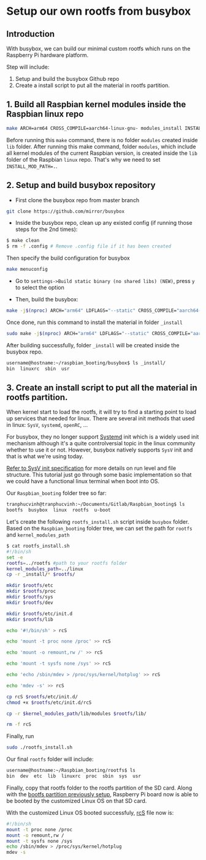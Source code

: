 # Setup our own rootfs from busybox

## Introduction
With busybox, we can build our minimal custom rootfs which runs on the Raspberry Pi hardware platform.

Step will include:
1. Setup and build the busybox Github repo
2. Create a install script to put all the material in rootfs partition.

## 1. Build all Raspbian kernel modules inside the Raspbian linux repo
```sh
make ARCH=arm64 CROSS_COMPILE=aarch64-linux-gnu- modules_install INSTALL_MOD_PATH=.
```
Before running this ``make`` command, there is no folder ``modules`` created inside ``lib`` folder. After running this make command, folder ``modules``, which include all kernel modules of the current Raspbian version, is created inside the ``lib`` folder of the Raspbian ``linux`` repo. That's why we need to set ``INSTALL_MOD_PATH=.``.

## 2. Setup and build busybox repository

- First clone the busybox repo from master branch
```sh
git clone https://github.com/mirror/busybox
```
- Inside the busybox repo, clean up any existed config (if running those steps for the 2nd times):

```sh
$ make clean
$ rm -f .config # Remove .config file if it has been created
```

Then specify the build configuration for busybox
```sh
make menuconfig
```
- Go to ``settings->Build static binary (no shared libs) (NEW)``, press ``y`` to select the option

- Then, build the busybox:
```sh
make -j$(nproc) ARCH="arm64" LDFLAGS="--static" CROSS_COMPILE="aarch64-linux-gnu-"
```
Once done, run this command to install the material in folder ``_install``
```sh
sudo make -j$(nproc) ARCH="arm64" LDFLAGS="--static" CROSS_COMPILE="aarch64-linux-gnu-" install
```

After building successfully, folder ``_install`` will be created inside the busybox repo.
```sh
username@hostname:~/raspbian_booting/busybox$ ls _install/
bin  linuxrc  sbin  usr
```

## 3. Create an install script to put all the material in rootfs partition.

When kernel start to load the rootfs, it will try to find a starting point to load up services that needed for linux. There are several init methods that used in linux: ``SysV``, ``systemd``, ``openRC``, ...

For busybox, they no longer support [Systemd](https://github.com/TranPhucVinh/Linux-Shell/blob/master/Physical%20layer/Systemd.md) init which is a widely used init mechanism although it's a quite controlversial topic in the linux community whether to use it or not. However, busybox natively supports ``SysV`` init and that is what we're using today.

[Refer to SysV init specification](https://docs.oracle.com/cd/E19683-01/817-3814/6mjcp0qge/index.html) for more details on run level and file structure. This tutorial just go through some basic implementation so that we could have a functional linux terminal when boot into OS.

Our ``Raspbian_booting`` folder tree so far:

```sh
tranphucvinh@tranphucvinh:~/Documents/Gitlab/Raspbian_booting$ ls
bootfs  busybox  linux  rootfs  u-boot
```

Let's create the following ``rootfs_install.sh`` script inside ``busybox`` folder. Based on the ``Raspbian_booting`` folder tree, we can set the path for ``rootfs`` and ``kernel_modules_path``

```sh
$ cat rootfs_install.sh
#!/bin/sh
set -e
rootfs=../rootfs #path to your rootfs folder
kernel_modules_path=../linux
cp -r _install/* $rootfs/

mkdir $rootfs/etc
mkdir $rootfs/proc
mkdir $rootfs/sys
mkdir $rootfs/dev

mkdir $rootfs/etc/init.d
mkdir $rootfs/lib

echo '#!/bin/sh' > rcS

echo 'mount -t proc none /proc' >> rcS

echo 'mount -o remount,rw /' >> rcS

echo 'mount -t sysfs none /sys' >> rcS

echo 'echo /sbin/mdev > /proc/sys/kernel/hotplug' >> rcS

echo 'mdev -s' >> rcS

cp rcS $rootfs/etc/init.d/
chmod +x $rootfs/etc/init.d/rcS

cp -r $kernel_modules_path/lib/modules $rootfs/lib/

rm -f rcS
```

Finally, run
```sh
sudo ./rootfs_install.sh
```
Our final ``rootfs`` folder will include:

```sh
username@hostname:~/Raspbian_booting/rootfs$ ls
bin  dev  etc  lib  linuxrc  proc  sbin  sys  usr
```
Finally, copy that rootfs folder to the rootfs partition of the SD card. Along with the [bootfs partition previously setup](bootfs.md), Raspberry Pi board now is able to be booted by the customized Linux OS on that SD card.

With the customized Linux OS booted successfuly, [rcS](https://github.com/TranPhucVinh/Linux-Shell/tree/master/Physical%20layer/Init%20script#rcs) file now is:
```sh
#!/bin/sh
mount -t proc none /proc
mount -o remount,rw /
mount -t sysfs none /sys
echo /sbin/mdev > /proc/sys/kernel/hotplug
mdev -s
```
